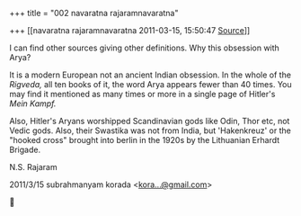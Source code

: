 +++
title = "002 navaratna rajaramnavaratna"

+++
[[navaratna rajaramnavaratna	2011-03-15, 15:50:47 [Source](https://groups.google.com/g/bvparishat/c/uJ49z-yG0kc)]]





 I can find other sources giving other definitions. Why this obsession with Arya?



 It is a modern European not an ancient Indian obsession. In the whole of the *Rigveda,* all ten books of it, the word Arya appears fewer than 40 times. You may find it mentioned as many times or more in a single page of Hitler's *Mein Kampf.*

 Also, Hitler's Aryans worshipped Scandinavian gods like Odin, Thor etc, not Vedic gods. Also, their Swastika was not from India, but 'Hakenkreuz' or the "hooked cross" brought into berlin in the 1920s by the Lithuanian Erhardt Brigade.



N.S. Rajaram

  
  

2011/3/15 subrahmanyam korada \<[kora...@gmail.com]()\>



